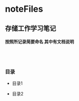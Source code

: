 <!--
 * @Author: your name
 * @Date: 2020-11-25 14:12:15
 * @LastEditTime: 2020-11-25 14:32:17
 * @LastEditors: Please set LastEditors
 * @Description: In User Settings Edit
 * @FilePath: \note-files\README.md
-->
# noteFiles

## 存储工作学习笔记

#### 按照所记录简要命名 其中有文档说明

<br /><br />

### 目录

+ 目录1

+ 目录2
